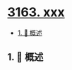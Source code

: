 # [3163. xxx](https://github.com/Tdahuyou/TNotes.leetcode/tree/main/notes/3163.%20xxx)

<!-- region:toc -->

- [1. 📝 概述](#1--概述)

<!-- endregion:toc -->

## 1. 📝 概述
